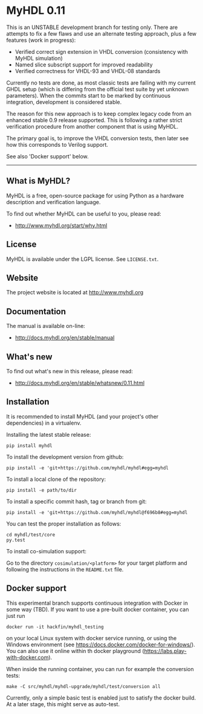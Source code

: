 MyHDL 0.11 
==========

This is an UNSTABLE development branch for testing only.
There are attempts to fix a few flaws and use an alternate testing approach, plus a few features (work in progress):


- Verified correct sign extension in VHDL conversion (consistency with MyHDL simulation)
- Named slice subscript support for improved readability
- Verified correctness for VHDL-93 and VHDL-08 standards


Currently no tests are done, as most classic tests are failing with my current GHDL setup (which is differing from the official test suite by yet unknown parameters). When the commits start to be marked by continuous integration, development is considered stable.

The reason for this new approach is to keep complex legacy code from an enhanced stable 0.9 release supported.
This is following a rather strict verification procedure from another component that is using MyHDL.

The primary goal is, to improve the VHDL conversion tests, then later see how this corresponds to Verilog support.

See also 'Docker support' below.

------------------------

What is MyHDL?
--------------
MyHDL is a free, open-source package for using Python as a hardware
description and verification language.

To find out whether MyHDL can be useful to you, please read:

   - http://www.myhdl.org/start/why.html

License
-------
MyHDL is available under the LGPL license.  See ``LICENSE.txt``.

Website
-------
The project website is located at http://www.myhdl.org

Documentation
-------------
The manual is available on-line:

   - http://docs.myhdl.org/en/stable/manual

What's new
----------
To find out what's new in this release, please read:

   - http://docs.myhdl.org/en/stable/whatsnew/0.11.html

Installation
------------
It is recommended to install MyHDL (and your project's other dependencies) in
a virtualenv.

Installing the latest stable release:

```
pip install myhdl
```

To install the development version from github:
```
pip install -e 'git+https://github.com/myhdl/myhdl#egg=myhdl
```

To install a local clone of the repository:
```
pip install -e path/to/dir
```

To install a specific commit hash, tag or branch from git:
```
pip install -e 'git+https://github.com/myhdl/myhdl@f696b8#egg=myhdl
```


You can test the proper installation as follows:

```
cd myhdl/test/core
py.test
```

To install co-simulation support:

Go to the directory ``cosimulation/<platform>`` for your target platform
and following the instructions in the ``README.txt`` file.

Docker support
---------------

This experimental branch supports continuous integration with Docker in some way (TBD).
If you want to use a pre-built docker container, you can just run

```
docker run -it hackfin/myhdl_testing
```

on your local Linux system with docker service running, or using the Windows environment (see https://docs.docker.com/docker-for-windows/). You can also use it online within th docker playground (https://labs.play-with-docker.com).

When inside the running container, you can run for example the conversion tests:

```
make -C src/myhdl/myhdl-upgrade/myhdl/test/conversion all
```

Currently, only a simple basic test is enabled just to satisfy the docker build. At a later stage, this might serve as auto-test.


